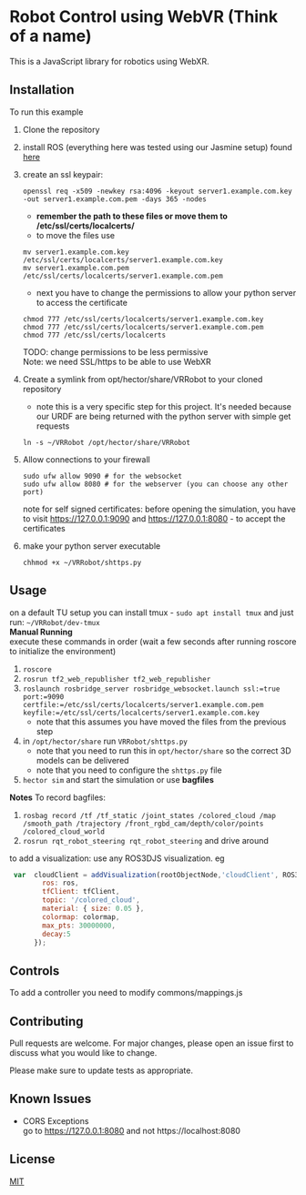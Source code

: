 # Robot Control using WebVR (Think of a name)
This is a JavaScript library for robotics using WebXR.

## Installation

To run this example
1. Clone the repository
1. install ROS (everything here was tested using our Jasmine setup) found [here](https://redmine.sim.informatik.tu-darmstadt.de/projects/hector/wiki/Hector_standard_software_install)
1. create an ssl keypair:

    ```shell
    openssl req -x509 -newkey rsa:4096 -keyout server1.example.com.key -out server1.example.com.pem -days 365 -nodes
    ```
    + **remember the path to these files or move them to /etc/ssl/certs/localcerts/**
    + to move the files use
    ```shell
    mv server1.example.com.key /etc/ssl/certs/localcerts/server1.example.com.key
    mv server1.example.com.pem /etc/ssl/certs/localcerts/server1.example.com.pem
    ```
    + next you have to change the permissions to allow your python server to access the certificate

    ```shell
    chmod 777 /etc/ssl/certs/localcerts/server1.example.com.key
    chmod 777 /etc/ssl/certs/localcerts/server1.example.com.pem
    chmod 777 /etc/ssl/certs/localcerts
    ```
    TODO: change permissions to be less permissive  
    Note: we need SSL/https to be able to use WebXR

1. Create a symlink from opt/hector/share/VRRobot to your cloned repository 
    + note this is a very specific step for this project. It's needed because our URDF are being returned with the python server with simple get requests
    ```shell
    ln -s ~/VRRobot /opt/hector/share/VRRobot
    ```
1. Allow connections to your firewall
    ```shell
    sudo ufw allow 9090 # for the websocket
    sudo ufw allow 8080 # for the webserver (you can choose any other port)
    ```
   note for self signed certificates:
   before opening the simulation, you have to visit https://127.0.0.1:9090 and https://127.0.0.1:8080 - to accept the certificates

1. make your python server executable
    ```shell
    chhmod +x ~/VRRobot/shttps.py
    ```



## Usage
on a default TU setup you can install tmux -  `sudo apt install tmux` and just run:  `~/VRRobot/dev-tmux`   
**Manual Running**  
execute these commands in order (wait a few seconds after running roscore to initialize the environment)
1. `roscore`
2. `rosrun tf2_web_republisher tf2_web_republisher`
3. `roslaunch rosbridge_server rosbridge_websocket.launch ssl:=true port:=9090 certfile:=/etc/ssl/certs/localcerts/server1.example.com.pem keyfile:=/etc/ssl/certs/localcerts/server1.example.com.key`
   * note that this assumes you have moved the files from the previous step
1. in `/opt/hector/share` run `VRRobot/shttps.py` 
   * note that you need to run this in `opt/hector/share` so the correct 3D models can be delivered
   * note that you need to configure the `shttps.py` file
1. `hector sim` and start the simulation or use **bagfiles**




**Notes** 
To record bagfiles:
1. `rosbag record /tf /tf_static /joint_states /colored_cloud /map /smooth_path /trajectory /front_rgbd_cam/depth/color/points /colored_cloud_world`
2. `rosrun rqt_robot_steering rqt_robot_steering` and drive around



to add a visualization: use any ROS3DJS visualization.
eg
```javascript
 var  cloudClient = addVisualization(rootObjectNode,'cloudClient', ROS3D.PointCloud2,{
        ros: ros,
        tfClient: tfClient,
        topic: '/colored_cloud',
        material: { size: 0.05 },
        colormap: colormap,
        max_pts: 30000000,
        decay:5
      });
```

## Controls
To add a controller you need to modify commons/mappings.js
## Contributing
Pull requests are welcome. For major changes, please open an issue first to discuss what you would like to change.

Please make sure to update tests as appropriate.

## Known Issues
* CORS Exceptions  
    go to https://127.0.0.1:8080 and not https://localhost:8080 
## License
[MIT](https://choosealicense.com/licenses/mit/)


